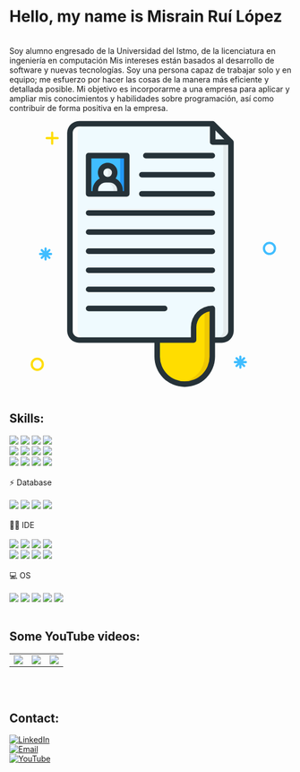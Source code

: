 <h1>Hello, my name is Misrain Ruí López</h1>
</br>
Soy alumno engresado de la Universidad del Istmo, de la licenciatura en ingeniería en computación
Mis intereses están basados al desarrollo de software y nuevas tecnologías. 
Soy una persona capaz de trabajar solo y en equipo; me esfuerzo por hacer las cosas de la manera más eficiente y detallada posible.
Mi objetivo es incorporarme a una empresa para aplicar y ampliar mis conocimientos y habilidades
sobre programación, así como contribuir de forma positiva en la empresa.
<?xml version="1.0" ?><svg data-name="Layer 1" id="Layer_1" viewBox="0 0 256 256" xmlns="http://www.w3.org/2000/svg"><defs><style>.cls-1{fill:#effafe;}.cls-2{fill:#40bdff;}.cls-3{fill:#fd0;}.cls-4{fill:#efc803;}.cls-5{fill:#e4ebed;}.cls-6{fill:#2197f7;}.cls-7{fill:#263238;}</style></defs><title/><path class="cls-1" d="M89.54,58.68h0a4.42,4.42,0,1,0-.7,0Z"/><path class="cls-2" d="M73.88,71.5H76V70.28c0-4.2,2.1-8.12,6.78-10.56a8.54,8.54,0,0,1-2-5.42,8.41,8.41,0,0,1,16.83,0,8.57,8.57,0,0,1-2,5.42c4.69,2.45,6.78,6.39,6.78,10.56V71.5h2.1V40.88H73.88Z"/><path class="cls-3" d="M182.12,221V179.51l-.59.1a14.93,14.93,0,0,0-12.37,14.74V206a2,2,0,0,1-2,2h-31v13a23,23,0,0,0,46,0Z"/><path class="cls-4" d="M181.53,179.61a15,15,0,0,0-4.41,1.52V221a23,23,0,0,1-20.5,22.86A23,23,0,0,0,182.12,221V179.51Z"/><path class="cls-1" d="M90.8,62.68c-3.1,0-3.07,0-3.22,0a7.61,7.61,0,0,0-7.6,7.6V71.5H98.41V70.28A7.61,7.61,0,0,0,90.8,62.68Z"/><path class="cls-5" d="M89.19,49.89a4.36,4.36,0,0,0-2,.5,4.37,4.37,0,0,1,0,7.81,4.46,4.46,0,0,0,1.66.48h.7a4.4,4.4,0,0,0-.37-8.79Z"/><path class="cls-6" d="M100.51,40.88V63.95a11.21,11.21,0,0,1,1.9,6.34V71.5h2.1V40.88Z"/><path class="cls-5" d="M90.8,62.68c-3.1,0-3.07,0-3.22,0l-.39,0a7.61,7.61,0,0,1,7.21,7.58V71.5h4V70.28A7.61,7.61,0,0,0,90.8,62.68Z"/><polygon class="cls-1" points="186.47 14.83 186.47 24.61 196.25 24.61 186.47 14.83"/><path class="cls-1" d="M68.22,204h96.94v-9.65a19,19,0,0,1,19-19,2,2,0,0,1,2,2V204h6.66a6.31,6.31,0,0,0,6.3-6.31V28.61H184.47a2,2,0,0,1-2-2V12H68.22a6.31,6.31,0,0,0-6.3,6.31V197.69A6.31,6.31,0,0,0,68.22,204ZM108.51,73.5a2,2,0,0,1-2,2H71.88a2,2,0,0,1-2-2V38.88a2,2,0,0,1,2-2h34.63a2,2,0,0,1,2,2Zm75.61-15.31h-64a2,2,0,0,1,0-4h64a2,2,0,0,1,0,4Zm-64,13.31h64a2,2,0,0,1,0,4h-64a2,2,0,0,1,0-4Zm64-30.63h-60.3a2,2,0,0,1,0-4h60.3a2,2,0,0,1,0,4ZM71.88,88.82H184.12a2,2,0,0,1,0,4H71.88a2,2,0,0,1,0-4Zm0,17.31H184.12a2,2,0,0,1,0,4H71.88a2,2,0,1,1,0-4Zm0,17.31H184.12a2,2,0,0,1,0,4H71.88a2,2,0,0,1,0-4Zm0,17.31H184.12a2,2,0,0,1,0,4H71.88a2,2,0,0,1,0-4Zm0,17.31H184.12a2,2,0,0,1,0,4H71.88a2,2,0,1,1,0-4Zm0,17.31h69a2,2,0,1,1,0,4h-69a2,2,0,0,1,0-4Z"/><path class="cls-5" d="M194.08,28.61V197.69a6.31,6.31,0,0,1-6.3,6.31h5a6.31,6.31,0,0,0,6.3-6.31V28.61Z"/><path class="cls-7" d="M63.22,208.5h68.4V221a27.5,27.5,0,0,0,55,0V208.5h6.16a10.82,10.82,0,0,0,10.8-10.81V26.61a2.65,2.65,0,0,0-.73-1.77L186.24,8.23l-.05,0a2.56,2.56,0,0,0-1.72-.7H63.22a10.82,10.82,0,0,0-10.8,10.81V197.69A10.82,10.82,0,0,0,63.22,208.5Zm118.4-2.5v15a22.5,22.5,0,0,1-45,0V208.5h30.54a2.5,2.5,0,0,0,2.5-2.5V194.35a14.48,14.48,0,0,1,12-14.24ZM187,16,195,24.11H187ZM57.42,18.31a5.81,5.81,0,0,1,5.8-5.81H182V26.61a2.5,2.5,0,0,0,2.5,2.5h14.11V197.69a5.81,5.81,0,0,1-5.8,5.81h-6.16V177.39a2.5,2.5,0,0,0-2.5-2.5,19.48,19.48,0,0,0-19.46,19.46v9.15H63.22a5.81,5.81,0,0,1-5.8-5.81Z"/><path class="cls-7" d="M123.82,41.38h60.3a2.5,2.5,0,0,0,0-5h-60.3a2.5,2.5,0,0,0,0,5Z"/><path class="cls-7" d="M120.16,58.69h64a2.5,2.5,0,0,0,0-5h-64a2.5,2.5,0,0,0,0,5Z"/><path class="cls-7" d="M120.16,76h64a2.5,2.5,0,0,0,0-5h-64a2.5,2.5,0,0,0,0,5Z"/><path class="cls-7" d="M71.88,93.32H184.12a2.5,2.5,0,0,0,0-5H71.88a2.5,2.5,0,0,0,0,5Z"/><path class="cls-7" d="M71.88,110.63H184.12a2.5,2.5,0,0,0,0-5H71.88a2.5,2.5,0,1,0,0,5Z"/><path class="cls-7" d="M71.88,127.95H184.12a2.5,2.5,0,0,0,0-5H71.88a2.5,2.5,0,0,0,0,5Z"/><path class="cls-7" d="M71.88,145.26H184.12a2.5,2.5,0,0,0,0-5H71.88a2.5,2.5,0,0,0,0,5Z"/><path class="cls-7" d="M71.88,162.57H184.12a2.5,2.5,0,0,0,0-5H71.88a2.5,2.5,0,1,0,0,5Z"/><path class="cls-7" d="M71.88,179.89h69a2.5,2.5,0,1,0,0-5h-69a2.5,2.5,0,0,0,0,5Z"/><path class="cls-7" d="M71.88,76h34.63a2.5,2.5,0,0,0,2.5-2.5V38.88a2.5,2.5,0,0,0-2.5-2.5H71.88a2.5,2.5,0,0,0-2.5,2.5V73.5A2.5,2.5,0,0,0,71.88,76Zm26-5H80.48v-.72a7.11,7.11,0,0,1,7.1-7.1H90.8a7.11,7.11,0,0,1,7.1,7.1ZM85.28,54.3a3.91,3.91,0,1,1,4.24,3.88h-.66A3.91,3.91,0,0,1,85.28,54.3ZM74.38,41.38H104V71h-1.1v-.72a12.11,12.11,0,0,0-6.53-10.73,8.91,8.91,0,1,0-14.37,0,12.11,12.11,0,0,0-6.53,10.73V71h-1.1Z"/><path class="cls-3" d="M43.83,22h-4V18a1,1,0,0,0-2,0v4h-4a1,1,0,0,0,0,2h4v4a1,1,0,1,0,2,0V24h4a1,1,0,0,0,0-2Z"/><path class="cls-2" d="M236,128.95a6,6,0,1,1,6-6A6,6,0,0,1,236,128.95Zm0-10a4,4,0,1,0,4,4A4,4,0,0,0,236,118.95Z"/><path class="cls-3" d="M25.3,234a6,6,0,1,1,6-6A6,6,0,0,1,25.3,234Zm0-10a4,4,0,1,0,4,4A4,4,0,0,0,25.3,224Z"/><path class="cls-2" d="M37.83,127H35.24l1.83-1.83a1,1,0,0,0-1.41-1.41l-1.83,1.83V123a1,1,0,0,0-2,0v2.59L30,123.76a1,1,0,0,0-1.41,1.41L30.41,127H27.83a1,1,0,0,0,0,2h2.59l-1.83,1.83A1,1,0,0,0,30,132.24l1.83-1.83V133a1,1,0,0,0,2,0v-2.59l1.83,1.83a1,1,0,0,0,1.41-1.41L35.24,129h2.59a1,1,0,1,0,0-2Z"/><path class="cls-2" d="M214.58,225H212l1.83-1.83a1,1,0,0,0-1.41-1.41l-1.83,1.83V221a1,1,0,0,0-2,0v2.59l-1.83-1.83a1,1,0,0,0-1.41,1.41l1.83,1.83h-2.59a1,1,0,0,0,0,2h2.59l-1.83,1.83a1,1,0,0,0,1.41,1.41l1.83-1.83V231a1,1,0,0,0,2,0v-2.59l1.83,1.83a1,1,0,0,0,1.41-1.41L212,227h2.59a1,1,0,1,0,0-2Z"/></svg>

## Skills: </br>
[![](https://img.shields.io/badge/HTML-239120?style=for-the-badge&logo=html5&logoColor=white)]()
[![](https://img.shields.io/badge/CSS3-1572B6?style=for-the-badge&logo=css3&logoColor=white)]()
[![](https://img.shields.io/badge/Python-14354C?style=for-the-badge&logo=python&logoColor=white)]()
[![](https://img.shields.io/badge/JavaScript-323330?style=for-the-badge&logo=javascript&logoColor=F7DF1E)]()
</br>
[![](https://img.shields.io/badge/C%2B%2B-00599C?style=for-the-badge&logo=c%2B%2B&logoColor=white)]()
[![](https://img.shields.io/badge/Java-ED8B00?style=for-the-badge&logo=java&logoColor=white)]()
[![](https://img.shields.io/badge/PHP-777BB4?style=for-the-badge&logo=php&logoColor=white)]()
[![](https://img.shields.io/badge/Elixir-4B275F?style=for-the-badge&logo=elixir&logoColor=white)]()
</br>
[![](https://img.shields.io/badge/Unity-100000?style=for-the-badge&logo=unity&logoColor=white)]()
[![](https://img.shields.io/badge/Vue.js-35495E?style=for-the-badge&logo=vue.js&logoColor=4FC08D)]()
[![](https://img.shields.io/badge/Tailwind_CSS-38B2AC?style=for-the-badge&logo=tailwind-css&logoColor=white)]()
[![](https://img.shields.io/badge/GIT-E44C30?style=for-the-badge&logo=git&logoColor=white)]()
</br></br>
⚡ Database 
</br></br>
[![](https://img.shields.io/badge/MySQL-00000F?style=for-the-badge&logo=mysql&logoColor=white)]()
[![](https://img.shields.io/badge/PostgreSQL-316192?style=for-the-badge&logo=postgresql&logoColor=white)]()
[![](https://img.shields.io/badge/SQLite-07405E?style=for-the-badge&logo=sqlite&logoColor=white)]()
[![](https://img.shields.io/badge/Firebase-FFCA28?style=for-the-badge&logo=firebase&logoColor=white&labelColor=101010)]()
</br></br>
👩‍💻 IDE
</br></br>
[![](https://img.shields.io/badge/Android_Studio-3DDC84?style=for-the-badge&logo=android-studio&logoColor=white)]()
[![](https://img.shields.io/badge/Atom-66595C?style=for-the-badge&logo=Atom&logoColor=white)]()
[![](https://img.shields.io/badge/Eclipse-2C2255?style=for-the-badge&logo=eclipse&logoColor=white)]()
[![](https://img.shields.io/badge/Visual_Studio_Code-0078D4?style=for-the-badge&logo=visual%20studio%20code&logoColor=white)]()
</br>
[![](https://img.shields.io/badge/Notepad++-90E59A.svg?style=for-the-badge&logo=notepad%2B%2B&logoColor=black)]()
[![](https://img.shields.io/badge/sublime_text-%23575757.svg?&style=for-the-badge&logo=sublime-text&logoColor=important)]()
[![](https://img.shields.io/badge/Visual_Studio-5C2D91?style=for-the-badge&logo=visual%20studio&logoColor=white)]()
[![](https://img.shields.io/badge/VIM-%2311AB00.svg?&style=for-the-badge&logo=vim&logoColor=white)]()
</br></br>
💻 OS
</br></br>
[![](https://img.shields.io/badge/Android-3DDC84?style=for-the-badge&logo=android&logoColor=white)]()
[![](https://img.shields.io/badge/Fedora-294172?style=for-the-badge&logo=fedora&logoColor=white)]()
[![](https://img.shields.io/badge/Kali_Linux-557C94?style=for-the-badge&logo=kali-linux&logoColor=white)]()
[![](https://img.shields.io/badge/Windows-0078D6?style=for-the-badge&logo=windows&logoColor=white)]()
[![](https://img.shields.io/badge/Ubuntu-E95420?style=for-the-badge&logo=ubuntu&logoColor=white)]()
</br></br>
## Some YouTube videos:

<table style="width:100%">
  <tr>
    <td>
	<a href="https://youtu.be/07g-xwBkulU">
  		<img src="https://i9.ytimg.com/vi/07g-xwBkulU/mq2.jpg?sqp=COTiw5UG&rs=AOn4CLBjleO67S3QTvkn-A87vPMjFBOraA">
	</a>
	</td>
    <td>
	<a href="https://youtu.be/ZzrWweDdXmk">
  		<img src="https://i9.ytimg.com/vi/ZzrWweDdXmk/mq2.jpg?sqp=COTiw5UG&rs=AOn4CLCuJFfjx5o6bqs0V-aV6kNcKbV5LQ">
	</a>
	</td>
    <td>
	<a href="https://youtu.be/Sxg6NlGYCkQ">
  		<img src="https://i9.ytimg.com/vi/Sxg6NlGYCkQ/mq2.jpg?sqp=COTiw5UG&rs=AOn4CLBAb6qLTS7o21fg4x73uLg7gF-x8w">
	</a>
	</td>
  </tr>
</table>

</br></br>
## Contact: </br>
[![LinkedIn](https://img.shields.io/badge/LinkedIn-0077B5?style=for-the-badge&logo=linkedin&logoColor=white)](https://www.linkedin.com/in/misrainrl)
</br>
[![Email](https://img.shields.io/badge/Gmail-D14836?style=for-the-badge&logo=gmail&logoColor=white)](mailto:universidadcomputacion@gmail.com)
</br>
[![YouTube](https://img.shields.io/badge/YouTube-FF0000?style=for-the-badge&logo=youtube&logoColor=white)](https://www.youtube.com/channel/UCEh2TJ9H7aPYzBb2uwjFvUg)
